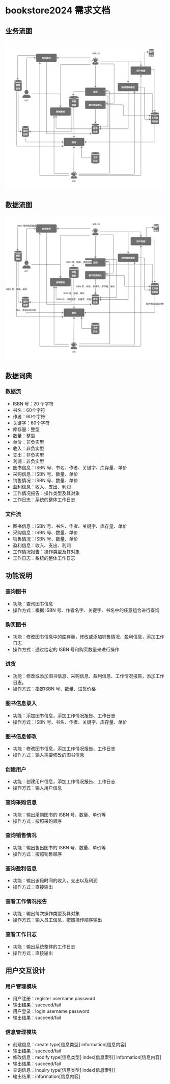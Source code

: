 # bookstore2024 需求文档
## 业务流图
![](业务流图.png)

## 数据流图
![](数据流图.png)

## 数据词典
### 数据流
- ISBN 号：20 个字符
- 书名：60个字符
- 作者：60个字符
- 关键字：60个字符
- 库存量：整型
- 数量：整型
- 单价：非负实型
- 收入：非负实型
- 支出：非负实型
- 利润：非负实型
- 图书信息：ISBN 号、书名、作者、关键字、库存量、单价
- 采购信息：ISBN 号、数量、单价
- 销售情况：ISBN 号、数量、单价
- 盈利信息：收入、支出、利润
- 工作情况报告：操作类型及其对象
- 工作日志：系统的整体工作日志

### 文件流
- 图书信息：ISBN 号、书名、作者、关键字、库存量、单价
- 采购信息：ISBN 号、数量、单价
- 销售情况：ISBN 号、数量、单价
- 盈利信息：收入、支出、利润
- 工作情况报告：操作类型及其对象
- 工作日志：系统的整体工作日志

## 功能说明
### 查询图书
- 功能：查询图书信息
- 操作方式：根据 ISBN 号、作者名字、关键字、书名中的任意组合进行查询

### 购买图书
- 功能：修改图书信息中的库存量，修改或添加销售情况、盈利信息，添加工作日志
- 操作方式：通过给定的 ISBN 号和购买数量来进行操作

### 进货
- 功能：修改或添加图书信息、采购信息、盈利信息、工作情况报告，添加工作日志。
- 操作方式：指定ISBN 号、数量、进货价格

### 图书信息录入
- 功能：添加图书信息，添加工作情况报告、工作日志
- 操作方式：ISBN 号、书名、作者、关键字、库存量、单价

### 图书信息修改
- 功能：修改图书信息，添加工作情况报告、工作日志
- 操作方式：输入需要修改的图书信息

### 创建用户
- 功能：创建用户信息，添加工作情况报告、工作日志
- 操作方式：输入用户信息

### 查询采购信息
- 功能：输出采购图书的 ISBN 号、数量、单价等
- 操作方式：按照采购顺序

### 查询销售情况
- 功能：输出售出图书的 ISBN 号、数量、单价等
- 操作方式：按照销售顺序

### 查询盈利信息
- 功能：输出该段时间的收入，支出以及利润
- 操作方式：直接输出

### 查看工作情况报告
- 功能：输出每次操作类型及其对象
- 操作方式：输入员工信息，按照操作顺序输出

### 查看工作日志
- 功能：输出系统整体的工作日志
- 操作方式：直接输出

## 用户交互设计
### 用户管理模块
- 用户注册：register username password
- 输出结果：succeed/fail
- 用户登录：login username password
- 输出结果：succeed/fail

### 信息管理模块
- 创建信息：create type[信息类型] information[信息内容]
- 输出结果：succeed/fail
- 修改信息：modify type[信息类型] index[信息索引] information[信息内容]
- 输出结果：succeed/fail
- 查询信息：inquiry type[信息类型] index[信息索引]
- 输出结果：information[信息内容]